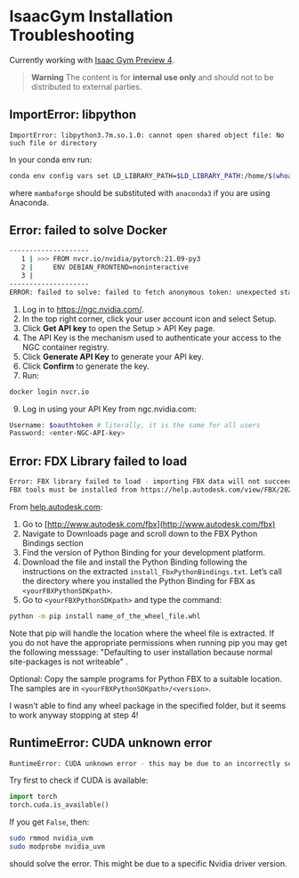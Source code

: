 # IsaacGym Installation Troubleshooting

Currently working with [Isaac Gym Preview 4](https://istitutoitalianotecnologia.sharepoint.com/:f:/r/sites/ArtificialandMechanicalIntelligence/Documenti%20condivisi/Software%20Engineering/Software?csf=1&web=1&e=4tbjux).

> **Warning**
> The content is for **internal use only** and should not to be distributed to external parties.

## ImportError: libpython

```console
ImportError: libpython3.7m.so.1.0: cannot open shared object file: No such file or directory
```

In your conda env run:

```sh
conda env config vars set LD_LIBRARY_PATH=$LD_LIBRARY_PATH:/home/$(whoami)/mambaforge/envs/rlgpu/lib
```
where `mambaforge` should be substituted with `anaconda3` if you are using Anaconda.

## Error: failed to solve Docker

```sh
--------------------
   1 | >>> FROM nvcr.io/nvidia/pytorch:21.09-py3
   2 |     ENV DEBIAN_FRONTEND=noninteractive 
   3 |     
--------------------
ERROR: failed to solve: failed to fetch anonymous token: unexpected status: 401 Unauthorized
```

1. Log in to https://ngc.nvidia.com/.
2. In the top right corner, click your user account icon and select Setup.
3. Click **Get API key** to open the Setup > API Key page.
4. The API Key is the mechanism used to authenticate your access to the NGC container registry.
5. Click **Generate API Key** to generate your API key. 
6. Click **Confirm** to generate the key.
7. Run:
```sh
docker login nvcr.io
```
9. Log in using your API Key from ngc.nvidia.com:
```sh
Username: $oauthtoken # literally, it is the same for all users
Password: <enter-NGC-API-key>
```

## Error: FDX Library failed to load
```sh
Error: FBX library failed to load - importing FBX data will not succeed. Message: No module named 'fbx'
FBX tools must be installed from https://help.autodesk.com/view/FBX/2020/ENU/?guid=FBX_Developer_Help_scripting_with_python_fbx_installing_python_fbx_html
```
From [help.autodesk.com](https://help.autodesk.com/view/FBX/2020/ENU/?guid=FBX_Developer_Help_scripting_with_python_fbx_installing_python_fbx_html):
1. Go to [http://www.autodesk.com/fbx](http://www.autodesk.com/fbx)
2. Navigate to Downloads page and scroll down to the FBX Python Bindings section
3. Find the version of Python Binding for your development platform.
4. Download the file and install the Python Binding following the instructions on the extracted `install_FbxPythonBindings.txt`.
Let’s call the directory where you installed the Python Binding for FBX as `<yourFBXPythonSDKpath>`.
5. Go to `<yourFBXPythonSDKpath>` and type the command:
```sh
python -m pip install name_of_the_wheel_file.whl
```
Note that pip will handle the location where the wheel file is extracted. If you do not have the appropriate permissions when running pip you may get the following messsage: "Defaulting to user installation because normal site-packages is not writeable" .
 
Optional: Copy the sample programs for Python FBX to a suitable location. The samples are in `<yourFBXPythonSDKpath>/<version>`.

I wasn't able to find any wheel package in the specified folder, but it seems to work anyway stopping at step 4!

## RuntimeError: CUDA unknown error

```sh 
RuntimeError: CUDA unknown error - this may be due to an incorrectly set up environment, e.g. changing env variable CUDA_VISIBLE_DEVICES after program start. Setting the available devices to be zero.
```
Try first to check if CUDA is available:
```python
import torch
torch.cuda.is_available()
```

If you get `False`, then:
```bash
sudo rmmod nvidia_uvm
sudo modprobe nvidia_uvm
```
should solve the error. This might be due to a specific Nvidia driver version.
